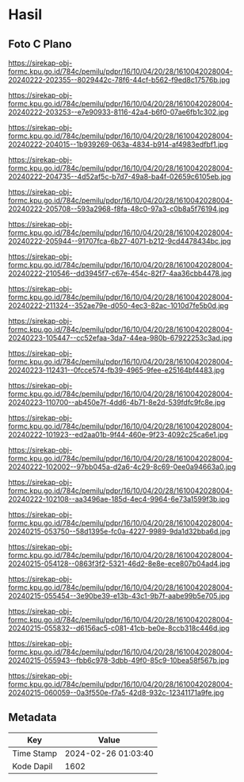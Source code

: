 # Hasil

## Foto C Plano

https://sirekap-obj-formc.kpu.go.id/784c/pemilu/pdpr/16/10/04/20/28/1610042028004-20240222-202355--8029442c-78f6-44cf-b562-f9ed8c17576b.jpg

https://sirekap-obj-formc.kpu.go.id/784c/pemilu/pdpr/16/10/04/20/28/1610042028004-20240222-203253--e7e90933-8116-42a4-b6f0-07ae6fb1c302.jpg

https://sirekap-obj-formc.kpu.go.id/784c/pemilu/pdpr/16/10/04/20/28/1610042028004-20240222-204015--1b939269-063a-4834-b914-af4983edfbf1.jpg

https://sirekap-obj-formc.kpu.go.id/784c/pemilu/pdpr/16/10/04/20/28/1610042028004-20240222-204735--4d52af5c-b7d7-49a8-ba4f-02659c6105eb.jpg

https://sirekap-obj-formc.kpu.go.id/784c/pemilu/pdpr/16/10/04/20/28/1610042028004-20240222-205708--593a2968-f8fa-48c0-97a3-c0b8a5f76194.jpg

https://sirekap-obj-formc.kpu.go.id/784c/pemilu/pdpr/16/10/04/20/28/1610042028004-20240222-205944--91707fca-6b27-4071-b212-9cd4478434bc.jpg

https://sirekap-obj-formc.kpu.go.id/784c/pemilu/pdpr/16/10/04/20/28/1610042028004-20240222-210546--dd3945f7-c67e-454c-82f7-4aa36cbb4478.jpg

https://sirekap-obj-formc.kpu.go.id/784c/pemilu/pdpr/16/10/04/20/28/1610042028004-20240222-211324--352ae79e-d050-4ec3-82ac-1010d7fe5b0d.jpg

https://sirekap-obj-formc.kpu.go.id/784c/pemilu/pdpr/16/10/04/20/28/1610042028004-20240223-105447--cc52efaa-3da7-44ea-980b-67922253c3ad.jpg

https://sirekap-obj-formc.kpu.go.id/784c/pemilu/pdpr/16/10/04/20/28/1610042028004-20240223-112431--0fcce574-fb39-4965-9fee-e25164bf4483.jpg

https://sirekap-obj-formc.kpu.go.id/784c/pemilu/pdpr/16/10/04/20/28/1610042028004-20240223-110700--ab450e7f-4dd6-4b71-8e2d-539fdfc9fc8e.jpg

https://sirekap-obj-formc.kpu.go.id/784c/pemilu/pdpr/16/10/04/20/28/1610042028004-20240222-101923--ed2aa01b-9f44-460e-9f23-4092c25ca6e1.jpg

https://sirekap-obj-formc.kpu.go.id/784c/pemilu/pdpr/16/10/04/20/28/1610042028004-20240222-102002--97bb045a-d2a6-4c29-8c69-0ee0a94663a0.jpg

https://sirekap-obj-formc.kpu.go.id/784c/pemilu/pdpr/16/10/04/20/28/1610042028004-20240222-102108--aa3496ae-185d-4ec4-9964-6e73a1599f3b.jpg

https://sirekap-obj-formc.kpu.go.id/784c/pemilu/pdpr/16/10/04/20/28/1610042028004-20240215-053750--58d1395e-fc0a-4227-9989-9da1d32bba6d.jpg

https://sirekap-obj-formc.kpu.go.id/784c/pemilu/pdpr/16/10/04/20/28/1610042028004-20240215-054128--0863f3f2-5321-46d2-8e8e-ece807b04ad4.jpg

https://sirekap-obj-formc.kpu.go.id/784c/pemilu/pdpr/16/10/04/20/28/1610042028004-20240215-055454--3e90be39-e13b-43c1-9b7f-aabe99b5e705.jpg

https://sirekap-obj-formc.kpu.go.id/784c/pemilu/pdpr/16/10/04/20/28/1610042028004-20240215-055832--d6156ac5-c081-41cb-be0e-8ccb318c446d.jpg

https://sirekap-obj-formc.kpu.go.id/784c/pemilu/pdpr/16/10/04/20/28/1610042028004-20240215-055943--fbb6c978-3dbb-49f0-85c9-10bea58f567b.jpg

https://sirekap-obj-formc.kpu.go.id/784c/pemilu/pdpr/16/10/04/20/28/1610042028004-20240215-060059--0a3f550e-f7a5-42d8-932c-12341171a9fe.jpg


## Metadata

| Key        | Value               |
| ---------- | ------------------- |
| Time Stamp | 2024-02-26 01:03:40 |
| Kode Dapil | 1602                |



